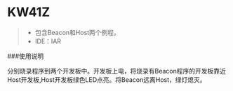 ﻿# KW41Z
>* 包含Beacon和Host两个例程。
>* IDE：IAR

﻿###使用说明

分别烧录程序到两个开发板中。开发板上电，将烧录有Beacon程序的开发板靠近Host开发板,Host开发板绿色LED点亮。将Beacon远离Host，绿灯熄灭。
